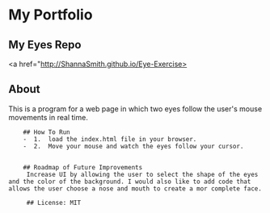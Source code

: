 
# My Portfolio
## My Eyes Repo
<a href="http://ShannaSmith.github.io/Eye-Exercise></a>
         
         
## About
This is a program for a web page in which two eyes follow the user's mouse movements in real time. 
         
        ## How To Run
        -  1.  load the index.html file in your browser.
        -  2.  Move your mouse and watch the eyes follow your cursor.
         
         
        ## Roadmap of Future Improvements
         Increase UI by allowing the user to select the shape of the eyes and the color of the background. I would also like to add code that allows the user choose a nose and mouth to create a mor complete face.
         
         ## License: MIT
